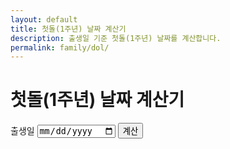 ```yaml
---
layout: default
title: 첫돌(1주년) 날짜 계산기
description: 출생일 기준 첫돌(1주년) 날짜를 계산합니다.
permalink: family/dol/
---
```


# 첫돌(1주년) 날짜 계산기
<div class="card" style="max-width:720px;margin:0 auto;">
  <form onsubmit="event.preventDefault();dol();">
    <label>출생일 <input type="date" id="dob1" required></label>
    <button type="submit">계산</button>
  </form>
  <div id="dol-out" class="note"></div>
</div>

<script>
function dol(){
  const v=document.getElementById('dob1').value; if(!v) return;
  const d=new Date(v); d.setFullYear(d.getFullYear()+1);  // 윤년 자동 보정
  document.getElementById('dol-out').innerText = `첫돌: ${d.toISOString().slice(0,10)}`;
}
</script>
